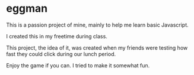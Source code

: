 # eggman
This is a passion project of mine, mainly to help me learn basic Javascript.

I created this in my freetime during class.

This project, the idea of it, was created when my friends were testing how fast they could click during our lunch period.

Enjoy the game if you can. I tried to make it somewhat fun.
